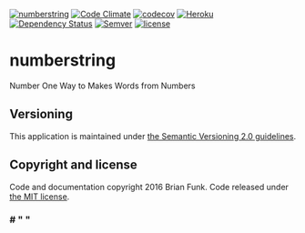 [![numberstring](https://img.shields.io/badge/numberstring-%23%20%22%20%22-brightgreen.svg)](https://github.com/brianfunk/numberstring)
[![Code Climate](https://codeclimate.com/repos/57ddda322e9d4f14f8000f5d/badges/c29cb38ba98e57fc1708/gpa.svg)](https://codeclimate.com/repos/57ddda322e9d4f14f8000f5d/feed)
[![codecov](https://codecov.io/gh/brianfunk/numberstring/branch/dev/graph/badge.svg)](https://codecov.io/gh/brianfunk/numberstring)
[![Heroku](http://heroku-badge.herokuapp.com/?app=flash-kudos&style=flat&root=demo)](https://flash-kudos.herokuapp.com/demo/)
[![Dependency Status](https://www.versioneye.com/user/projects/57dde680bf3e4c0034e21e94/badge.svg?style=flat-square)](https://www.versioneye.com/user/projects/57dde680bf3e4c0034e21e94)
[![Semver](https://img.shields.io/badge/SemVer-2.0-blue.svg)](http://semver.org/spec/v2.0.0.html)
[![license](https://img.shields.io/github/license/mashape/apistatus.svg?maxAge=2592000)](https://opensource.org/licenses/MIT)

# numberstring
Number One Way to Makes Words from Numbers

## Versioning

This application is maintained under [the Semantic Versioning 2.0 guidelines](http://semver.org/spec/v2.0.0.html).

## Copyright and license

Code and documentation copyright 2016 Brian Funk. Code released under [the MIT license](https://opensource.org/licenses/MIT).

### # " "
